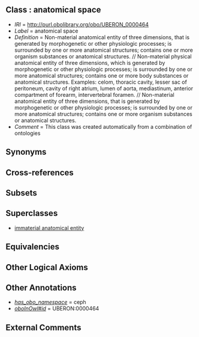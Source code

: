 
## Class : anatomical space

 * *IRI* = http://purl.obolibrary.org/obo/UBERON_0000464
 * *Label* = anatomical space
 * *Definition* = Non-material anatomical entity of three dimensions, that is generated by morphogenetic or other physiologic processes; is surrounded by one or more anatomical structures; contains one or more organism substances or anatomical structures. // Non-material physical anatomical entity of three dimensions, which is generated by morphogenetic or other physiologic processes; is surrounded by one or more anatomical structures; contains one or more body substances or anatomical structures. Examples: celom, thoracic cavity, lesser sac of peritoneum, cavity of right atrium, lumen of aorta, mediastinum, anterior compartment of forearm, intervertebral foramen. // Non-material anatomical entity of three dimensions, that is generated by morphogenetic or other physiologic processes; is surrounded by one or more anatomical structures; contains one or more organism substances or anatomical structures.
 * *Comment* = This class was created automatically from a combination of ontologies

## Synonyms


## Cross-references


## Subsets


## Superclasses

 * [immaterial anatomical entity](../../UBERON/66/UBERON_0000466.md)

## Equivalencies


## Other Logical Axioms


## Other Annotations

 * *[has_obo_namespace](../../ce/oboInOwl#hasOBONamespace.md)* = ceph
 * *[oboInOwl#id](../../id/oboInOwl#id.md)* = UBERON:0000464

## External Comments

